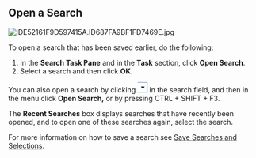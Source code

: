 ## Open a Search

![IDE52161F9D597415A.ID687FA9BF1FD7469E.jpg](media/IDE52161F9D597415A.ID687FA9BF1FD7469E.jpg)

To open a search that has been saved earlier, do the following:

1.  In the **Search Task Pane** and in the **Task** section, click **Open Search**.
2.  Select a search and then click **OK**.

You can also open a search by clicking ![IDE52161F9D597415A.ID8702C5B0979447FA.png](media/IDE52161F9D597415A.ID8702C5B0979447FA.png) in the search field, and then in the menu click **Open Search,** or by pressing CTRL + SHIFT + F3.

The **Recent Searches** box displays searches that have recently been opened, and to open one of these searches again, select the search.

For more information on how to save a search see [Save Searches and Selections](save-searches-and-selections.md).